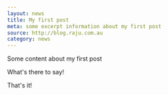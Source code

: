 ```yaml
---
layout: news
title: My first post
meta: some excerpt information about my first post
source: http://blog.raju.com.au
category: news
---
```


Some content about my first post

What's there to say!

That's it!